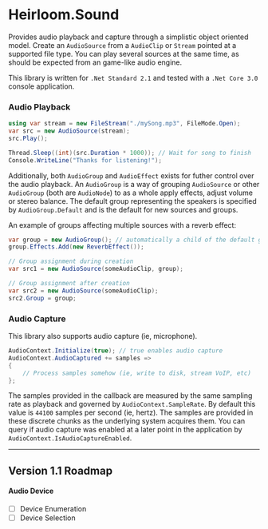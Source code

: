 # Heirloom.Sound

Provides audio playback and capture through a simplistic object oriented model.
Create an `AudioSource` from a `AudioClip` or `Stream` pointed at a supported 
file type. You can play several sources at the same time, as should be expected 
from an game-like audio engine.

This library is written for `.Net Standard 2.1` and tested with a `.Net Core 3.0` 
console application.

### Audio Playback

```cs
using var stream = new FileStream("./mySong.mp3", FileMode.Open);
var src = new AudioSource(stream);
src.Play();

Thread.Sleep((int)(src.Duration * 1000)); // Wait for song to finish
Console.WriteLine("Thanks for listening!");
```

Additionally, both `AudioGroup` and `AudioEffect` exists for futher control over
the audio playback. An `AudioGroup` is a way of grouping `AudioSource` or other
`AudioGroup` (both are `AudioNode`) to as a whole apply effects, adjust volume
or stereo balance. The default group representing the speakers is specified by
`AudioGroup.Default` and is the default for new sources and groups.

An example of groups affecting multiple sources with a reverb effect:

```cs
var group = new AudioGroup(); // automatically a child of the default group by default
group.Effects.Add(new ReverbEffect());

// Group assignment during creation
var src1 = new AudioSource(someAudioClip, group);

// Group assignment after creation
var src2 = new AudioSource(someAudioClip);
src2.Group = group;
```

### Audio Capture

This library also supports audio capture (ie, microphone).

```cs
AudioContext.Initialize(true); // true enables audio capture
AudioContext.AudioCaptured += samples =>
{
    // Process samples somehow (ie, write to disk, stream VoIP, etc)
};
```

The samples provided in the callback are measured by the same sampling rate as
playback and governed by `AudioContext.SampleRate`. By default this value is 
`44100` samples per second (ie, hertz). The samples are provided in these 
discrete chunks as the underlying system acquires them. You can query if audio 
capture was enabled at a later point in the application by `AudioContext.IsAudioCaptureEnabled`.

----

## Version 1.1 Roadmap

#### Audio Device
- [ ] Device Enumeration
- [ ] Device Selection